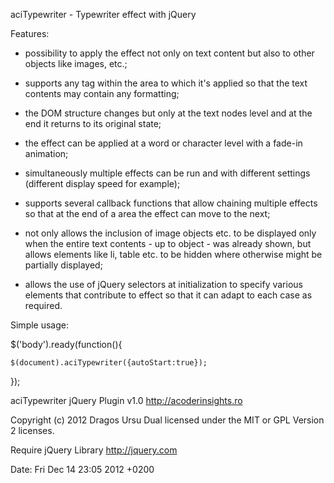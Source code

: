 
aciTypewriter - Typewriter effect with jQuery

Features:

- possibility to apply the effect not only on text content but also to other
  objects like images, etc.;

- supports any tag within the area to which it's applied so that the text
  contents may contain any formatting;

- the DOM structure changes but only at the text nodes level and at the end
  it returns to its original state;

- the effect can be applied at a word or character level with a fade-in
  animation;

- simultaneously multiple effects can be run and with different settings
  (different display speed for example);

- supports several callback functions that allow chaining multiple effects so
  that at the end of a area the effect can move to the next;

- not only allows the inclusion of image objects etc. to be displayed only when
  the entire text contents - up to object - was already shown, but allows
  elements like li, table etc. to be hidden where otherwise might be
  partially displayed;

- allows the use of jQuery selectors at initialization to specify various
  elements that contribute to effect so that it can adapt to each case
  as required.

Simple usage:

$('body').ready(function(){

    $(document).aciTypewriter({autoStart:true});

});

aciTypewriter jQuery Plugin v1.0
http://acoderinsights.ro

Copyright (c) 2012 Dragos Ursu
Dual licensed under the MIT or GPL Version 2 licenses.

Require jQuery Library http://jquery.com

Date: Fri Dec 14 23:05 2012 +0200
